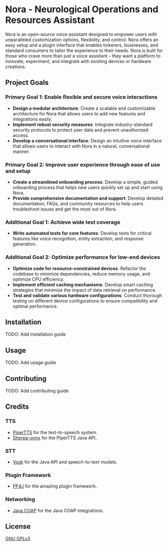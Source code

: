 # Nora - Neurological Operations and Resources Assistant
Nora is an open-source voice assistant designed to empower users with unparalleled customization options, flexibility, and control. Nora offers an easy setup and a plugin interface that enables tinkerers, businesses, and standard consumers to tailor the experience to their needs. Nora is built for those who crave more than just a voice assistant – they want a platform to innovate, experiment, and integrate with existing devices or hardware creations.

## Project Goals
### Primary Goal 1: Enable flexible and secure voice interactions
  - **Design a modular architecture**: Create a scalable and customizable architecture for Nora that allows users to add new features and integrations easily.
  - **Implement robust security measures**: Integrate industry-standard security protocols to protect user data and prevent unauthorized access.
  - **Develop a conversational interface**: Design an intuitive voice interface that allows users to interact with Nora in a natural, conversational manner. 
### Primary Goal 2: Improve user experience through ease of use and setup
  - **Create a streamlined onboarding process**: Develop a simple, guided onboarding process that helps new users quickly set up and start using Nora.
  - **Provide comprehensive documentation and support**: Develop detailed documentation, FAQs, and community resources to help users troubleshoot issues and get the most out of Nora.
### Additional Goal 1: Achieve wide test coverage
  - **Write automated tests for core features**: Develop tests for critical features like voice recognition, entity extraction, and response generation.
### Additional Goal 2: Optimize performance for low-end devices
  - **Optimize code for resource-constrained devices**: Refactor the codebase to minimize dependencies, reduce memory usage, and optimize CPU efficiency.
  - **Implement efficient caching mechanisms**: Develop smart caching strategies that minimize the impact of data retrieval on performance. 
  - **Test and validate various hardware configurations**: Conduct thorough testing on different device configurations to ensure compatibility and optimal performance. 

## Installation
TODO: Add installation guide

## Usage
TODO: Add usage guide

## Contributing
TODO: Add contributing guide

## Credits
### TTS
- [PiperTTS](https://github.com/rhasspy/piper) for the text-to-speech system.
- [Sherpa-onnx](https://github.com/k2-fsa/sherpa-onnx) for the PiperTTS Java API.
### STT
- [Vosk](https://github.com/alphacep/vosk-api) for the Java API and speech-to-text models.
### Plugin Framework
- [PF4J](https://github.com/pf4j/pf4j) for the amazing plugin framework.
### Networking
- [Java COAP](https://github.com/open-coap/java-coap) for the Java COAP integrations.

## License
[GNU GPLv3](https://choosealicense.com/licenses/gpl-3.0/)

